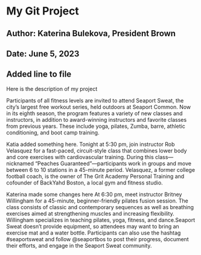 # My Git Project
## Author: Katerina Bulekova, President Brown
## Date: June 5, 2023
## Added line to file
Here is the description of my project


Participants of all fitness levels are invited to attend Seaport Sweat, the city’s largest free workout series, held outdoors at Seaport Common. Now in its eighth season, the program features a variety of new classes and instructors, in addition to award-winning instructors and favorite classes from previous years. These include yoga, pilates, Zumba, barre, athletic conditioning, and boot camp training.

Katia added something here. Tonight at 5:30 pm, join instructor Rob Velasquez for a fast-paced, circuit-style class that combines lower body and core exercises with cardiovascular training. During this class—nicknamed “Peaches Guaranteed”—participants work in groups and move between 6 to 10 stations in a 45-minute period. Velasquez, a former college football coach, is the owner of The Grit Academy Personal Training and cofounder of BackYahd Boston, a local gym and fitness studio. 

Katerina made some changes here At 6:30 pm, meet instructor Britney Willingham for a 45-minute, beginner-friendly pilates fusion session. The class consists of classic and contemporary sequences as well as breathing exercises aimed at strengthening muscles and increasing flexibility. Willingham specializes in teaching pilates, yoga, fitness, and dance.Seaport Sweat doesn’t provide equipment, so attendees may want to bring an exercise mat and a water bottle. Participants can also use the hashtag #seaportsweat and follow @seaportbos to post their progress, document their efforts, and engage in the Seaport Sweat community.
